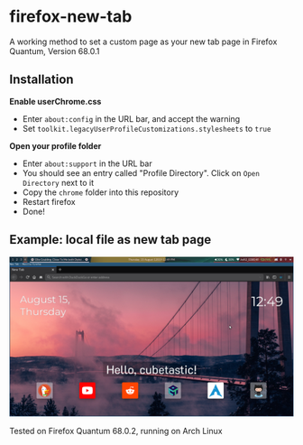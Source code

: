 # firefox-new-tab
A working method to set a custom page as your new tab page in Firefox Quantum, Version 68.0.1

## Installation
**Enable userChrome.css**
+ Enter `about:config` in the URL bar, and accept the warning
+ Set `toolkit.legacyUserProfileCustomizations.stylesheets` to `true`

**Open your profile folder**
+ Enter `about:support` in the URL bar
+ You should see an entry called "Profile Directory". Click on `Open Directory` next to it
+ Copy the `chrome` folder into this repository
+ Restart firefox
+ Done!

## Example: local file as new tab page
![Example new tab page](https://raw.githubusercontent.com/cubetastic33/firefox-new-tab/master/example.png)

Tested on Firefox Quantum 68.0.2, running on Arch Linux
